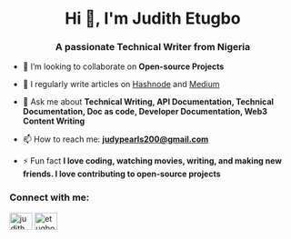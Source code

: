 <h1 align="center">Hi 👋, I'm Judith Etugbo</h1>
<h3 align="center">A passionate Technical Writer from Nigeria</h3>



- 👯 I’m looking to collaborate on **Open-source Projects**

- 📝 I regularly write articles on [Hashnode](https://judy.hashnode.dev/) and [Medium](https://medium.com/@judypearls200)

- 💬 Ask me about **Technical Writing, API Documentation, Technical Documentation, Doc as code, Developer Documentation, Web3 Content Writing**

- 📫 How to reach me: **judypearls200@gmail.com**

- ⚡ Fun fact **I love coding, watching movies, writing, and making new friends. I love contributing to open-source projects**

<h3 align="left">Connect with me:</h3>
<p align="left">
<a href="https://twitter.com/judith_etugbo" target="blank"><img align="center" src="https://raw.githubusercontent.com/rahuldkjain/github-profile-readme-generator/master/src/images/icons/Social/twitter.svg" alt="judith_etugbo" height="30" width="40" /></a>
<a href="https://linkedin.com/in/etugbo-judith" target="blank"><img align="center" src="https://raw.githubusercontent.com/rahuldkjain/github-profile-readme-generator/master/src/images/icons/Social/linked-in-alt.svg" alt="etugbo-judith" height="30" width="40" /></a>
</p>


